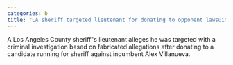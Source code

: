```yaml
---
categories: b
title: "LA sheriff targeted lieutenant for donating to opponent lawsuit says"
---
```

A Los Angeles County sheriff"s lieutenant alleges he was targeted with a criminal investigation based on fabricated allegations after donating to a candidate running for sheriff against incumbent Alex Villanueva.